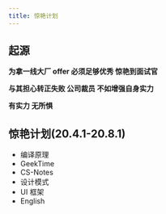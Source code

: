```yaml
---
title: 惊艳计划
---
```


## 起源

**为拿一线大厂 offer 必须足够优秀 惊艳到面试官**

**与其担心转正失败 公司裁员 不如增强自身实力**

**有实力 无所惧**

## 惊艳计划(20.4.1-20.8.1)

* 编译原理
* GeekTime
* CS-Notes
* 设计模式
* UI 框架
* English



